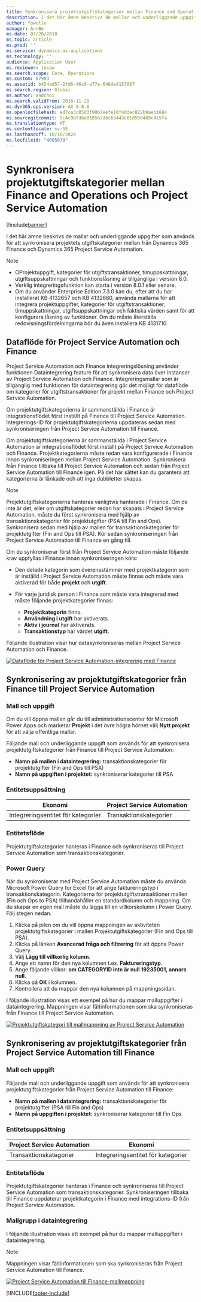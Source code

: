 ```yaml
---
title: Synkronisera projektutgiftskategorier mellan Finance and Operations och Project Service Automation
description: I det här ämne beskrivs de mallar och underliggande uppgifter som används för att synkronisera projektets utgiftskategorier mellan från Microsoft Dynamics 365 Finance och Dynamics 365 Project Service Automation.
author: Yowelle
manager: AnnBe
ms.date: 07/20/2018
ms.topic: article
ms.prod: ''
ms.service: dynamics-ax-applications
ms.technology: ''
audience: Application User
ms.reviewer: josaw
ms.search.scope: Core, Operations
ms.custom: 87983
ms.assetid: b454ad57-2fd6-46c9-a77e-646de4153067
ms.search.region: Global
ms.author: andchoi
ms.search.validFrom: 2016-11-28
ms.dyn365.ops.version: AX 8.0.0
ms.openlocfilehash: ed7ca3c85d3f99b7eefe10f4ddec822b9aeb1684
ms.sourcegitcommit: 5c4c9bf3ba018562d6cb3443c01d550489c415fa
ms.translationtype: HT
ms.contentlocale: sv-SE
ms.lasthandoff: 10/16/2020
ms.locfileid: "4085679"
---
```

# <a name="synchronize-project-expense-categories-between-finance-and-operations-and-project-service-automation"></a>Synkronisera projektutgiftskategorier mellan Finance and Operations och Project Service Automation

[!include[banner](../includes/banner.md)]

I det här ämne beskrivs de mallar och underliggande uppgifter som används för att synkronisera projektets utgiftskategorier mellan från Dynamics 365 Finance och Dynamics 365 Project Service Automation.

> [!NOTE]
> - OProjektuppgift, kategorier för utgiftstransaktioner, timuppskattningar, utgiftsuppskattningar och funktionslåsning är tillgängliga i version 8.0.
> - Verklig integreringsfunktion kan starta i version 8.0.1 eller senare.
> - Om du använder Enterprise Edition 7.3.0 kan du, efter att du har installerat KB 4132657 och KB 4132660, använda mallarna för att integrera projektuppgifter, kategorier för utgiftstransaktioner, timuppskattningar, utgiftsuppskattningar och faktiska värden samt för att konfigurera låsning av funktioner. Om du måste återställa redovisningsfördelningarna bör du även installera KB 4131710.

## <a name="data-flow-for-project-service-automation-and-finance"></a>Dataflöde för Project Service Automation och Finance

Project Service Automation och Finance integreringslösning använder funktionen Dataintegrering feature för att synkronisera data över instanser av Project Service Automation och Finance. Integreringsmallar som är tillgänglig med funktionen för dataintegrering gör det möjligt för dataflöde om kategorier för utgiftstransaktioner för projekt mellan Finance och Project Service Automation.

Om projektutgiftskategorierna är sammanställda i Finance är integrationsflödet först inställt på Finance till Project Service Automation. Integrerings-ID för projektutgiftskategorierna uppdateras sedan med synkroniseringen från Project Service Automation till Finance.

Om projektutgiftskategorierna är sammanställda i Project Service Automation är integrationsflödet först inställt på Project Service Automation och Finance. Projektkategorierna måste redan vara konfigurerade i Finance innan synkroniseringen mellan Project Service Automation. Synkronisera från Finance tillbaka till Project Service Automation och sedan från Project Service Automation till Finance igen. På det här sättet kan du garantera att kategorierna är länkade och att inga dubbletter skapas.

> [!NOTE]
> Projektutgiftskategorierna hanteras vanligtvis hanterade i Finance. Om de inte är det, eller om utgiftskategorier redan har skapats i Project Service Automation, måste du först synkronisera med hjälp av transaktionskategorier för projektutgifter (PSA till Fin and Ops). Synkronisera sedan med hjälp av mallen för transaktionskategorier för projektutgifter (Fin and Ops till PSA). Kör sedan synkroniseringen från Project Service Automation till Finance en gång till.
>
> Om du synkroniserar först från Project Service Automation måste följande krav uppfyllas i Finance innan synkroniseringen körs:
>
> - Den delade kategorin som överensstämmer med projektkategorin som är inställd i Project Service Automation måste finnas och måste vara aktiverad för både **projekt** och **utgift**.
> - För varje juridisk person i Finance som måste vara integrerad med måste följande projektkategorier finnas:
>
>     - **Projektkategorin** finns. 
>     - **Användning i utgift** har aktiverats.
>     - **Aktiv i journal** har aktiverats.
>     - **Transaktionstyp** har värdet **utgift**.

Följande illustration visar hur datasynkroniseras mellan Project Service Automation och Finance.

[![Dataflöde för Project Service Automation-integrering med Finance](./media/ProjectExpenseCategoriesFlow.png)](./media/ProjectExpenseCategoriesFlow.png)

## <a name="project-expense-category-synchronization-from-finance-to-project-service-automation"></a>Synkronisering av projektutgiftskategorier från Finance till Project Service Automation

### <a name="template-and-task"></a>Mall och uppgift

Om du vill öppna mallen går du till administrationscenter för Microsoft Power Apps och markerar **Projekt** i det övre högra hörnet välj **Nytt projekt** för att välja offentliga mallar.

Följande mall och underliggande uppgift som används för att synkronisera projektutgiftskategorier från Finance till Project Service Automation:

- **Namn på mallen i dataintegrering:** transaktionskategorier för projektutgifter (Fin and Ops till PSA)
- **Namn på uppgiften i projektet:** synkroniserar kategorier till PSA

### <a name="entity-set"></a>Entitetsuppsättning

| Ekonomi                           | Project Service Automation |
|-----------------------------------|----------------------------|
| Integreringsentitet för kategorier | Transaktionskategorier     |

### <a name="entity-flow"></a>Entitetsflöde

Projektutgiftskategorier hanteras i Finance och synkroniseras till Project Service Automation som transaktionskategorier.

### <a name="power-query"></a>Power Query

När du synkroniserar med Project Service Automation måste du använda Microsoft Power Query for Excel för att ange faktureringstyp i transaktionskategorin. Kategorierna för projektutgiftstransaktioner mallen (Fin och Ops to PSA) tillhandahåller en standardkolumn och mappning. Om du skapar en egen mall måste du lägga till en villkorskolumn i Power Query. Följ stegen nedan.

1. Klicka på pilen om du vill öppna mappningen av aktiviteten projektutgiftskategorier i mallen Projektutgiftskategorier (Fin and Ops till PSA).
2. Klicka på länken **Avancerad fråga och filtrering** för att öppna Power Query.
2. Välj **Lägg till villkorlig kolumn**.
3. Ange ett namn för den nya kolumnen t.ex. **Faktureringstyp**.
4. Ange följande villkor: **om CATEGORYID inte är null 19235001, annars null**.
5. Klicka på **OK** i kolumnen.
6. Kontrollera att du mappar den nya kolumnen på mappningssidan.

I följande illustration visas ett exempel på hur du mappar malluppgifter i dataintegrering. Mappningen visar fältinformationen som ska synkroniseras från Finance till Project Service Automation.

[![Projektutgiftskategori till mallmappning av Project Service Automation](./media/ProjectExpenseCategoriesToPSAMapping.jpg)](./media/ProjectExpenseCategoriesToPSAMapping.jpg)

## <a name="project-expense-category-synchronization-from-project-service-automation-to-finance"></a>Synkronisering av projektutgiftskategorier från Project Service Automation till Finance

### <a name="template-and-task"></a>Mall och uppgift

Följande mall och underliggande uppgift som används för att synkronisera projektutgiftskategorier från Project Service Automation till Finance:

- **Namn på mallen i dataintegrering:** transaktionskategorier för projektutgifter (PSA till Fin and Ops)
- **Namn på uppgiften i projektet:** synkroniserar kategorier till Fin Ops

### <a name="entity-set"></a>Entitetsuppsättning

| Project Service Automation | Ekonomi                           |
|----------------------------|-----------------------------------|
| Transaktionskategorier     | Integreringsentitet för kategorier |

### <a name="entity-flow"></a>Entitetsflöde

Projektutgiftskategorier hanteras i Finance och synkroniseras till Project Service Automation som transaktionskategorier. Synkroniseringen tillbaka till Finance uppdaterar projektkategorin i Finance med integrations-ID från Project Service Automation.

### <a name="template-mapping-in-data-integration"></a>Mallgrupp i dataintegrering

I följande illustration visas ett exempel på hur du mappar malluppgifter i dataintegrering.

> [!NOTE]
> Mappningen visar fältinformationen som ska synkroniseras från Project Service Automation till Finance.

[![Project Service Automation till Finance-mallmappning](./media/ProjectExpenseCategoriesToFinOpsMapping.jpg)](./media/ProjectExpenseCategoriesToFinOpsMapping.jpg)


[!INCLUDE[footer-include](../includes/footer-banner.md)]
